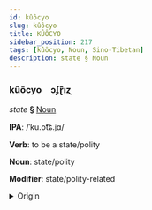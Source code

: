 ```yaml
---
id: kûôcyo
slug: kûôcyo
title: KÛÔCYO
sidebar_position: 217
tags: [kûôcyo, Noun, Sino-Tibetan]
description: state § Noun
---
```


### kûôcyo&emsp;<span kind="abugida">ɔʄɽ̄ıɀ</span>

*state* **§** [Noun](../../tags/Noun)

**IPA**: /ˈku.ot͡ɕ.jɑ/

**Verb**: to be a state/polity

**Noun**: state/polity

**Modifier**: state/polity-related

<details>
    <summary>Origin</summary>
    Mandarin 國家 guójiā /ku̯ɔ.tɕja/<br/>
    <em>Sino-Tibetan Language Family</em>
</details>